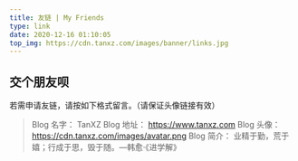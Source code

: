 ```yaml
---
title: 友链 | My Friends
type: link
date: 2020-12-16 01:10:05
top_img: https://cdn.tanxz.com/images/banner/links.jpg
---
```


## 交个朋友呗
若需申请友链，请按如下格式留言。（请保证头像链接有效）
> Blog 名字： TanXZ
> Blog 地址： https://www.tanxz.com
> Blog 头像： https://cdn.tanxz.com/images/avatar.png
> Blog 简介： 业精于勤，荒于嬉；行成于思，毁于随。—韩愈·《进学解》